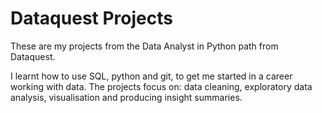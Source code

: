 # Dataquest Projects
These are my projects from the Data Analyst in Python path from Dataquest.

I learnt how to use SQL, python and git, to get me started in a career working with data.
The projects focus on: data cleaning, exploratory data analysis, visualisation and producing insight summaries.

